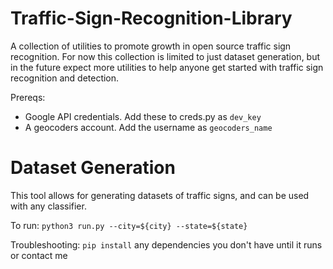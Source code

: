 # Traffic-Sign-Recognition-Library
A collection of utilities to promote growth in open source traffic sign recognition. For now this collection is limited to just dataset generation, but in the future expect more utilities to help anyone get started with traffic sign recognition and detection.

Prereqs:
 - Google API credentials. Add these to creds.py as `dev_key`
 - A geocoders account. Add the username as `geocoders_name`
 
# Dataset Generation
This tool allows for generating datasets of traffic signs, and can be used with any classifier.

To run: `python3 run.py --city=${city} --state=${state}`

Troubleshooting: `pip install` any dependencies you don't have until it runs or contact me
